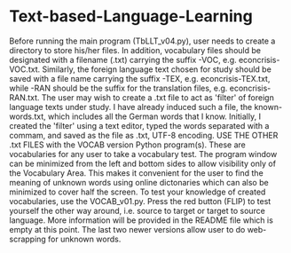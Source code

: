 # Text-based-Language-Learning
Before running the main program (TbLLT_v04.py), user needs to create a directory to store his/her files. In addition, vocabulary files should be designated with a filename (.txt) carrying the suffix -VOC, e.g. econcrisis-VOC.txt. Similarly, the foreign language text chosen for study should be saved with a file name carrying the suffix -TEX, e.g. econcrisis-TEX.txt, while -RAN should be the suffix for the translation files, e.g. econcrisis-RAN.txt. The user may wish to create a .txt file to act as 'filter' of foreign language texts under study. I have already induced such a file, the known-words.txt, which includes all the German words that I know. Initially, I created the 'filter' using a text editor, typed the words separated with a commam, and saved as the file as .txt, UTF-8 encoding. USE THE OTHER .txt FILES with the VOCAB version Python program(s). These are vocabularies for any user to take a vocabulary test.
The program window can be minimized from the left and bottom sides to allow visibility only of the Vocabulary Area. This makes it convenient for the user to find the meaning of unknown words using online dictonaries which can also be minimized to cover half the screen. To test your knowledge of created vocabularies, use the VOCAB_v01.py. Press the red button (FLIP) to test yourself the other way around, i.e. source to target or target to source language.
More information will be provided in the README file which is empty at this point.
The last two newer versions allow user to do web-scrapping for unknown words.

